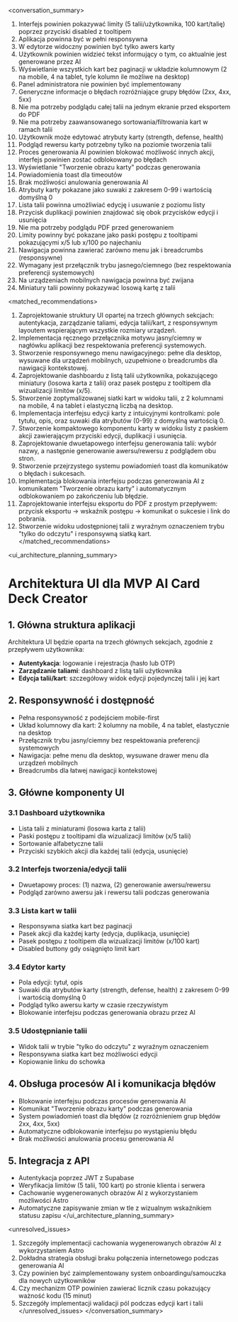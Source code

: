 
<conversation_summary>
<decisions>
1. Interfejs powinien pokazywać limity (5 talii/użytkownika, 100 kart/talię) poprzez przyciski disabled z tooltipem
2. Aplikacja powinna być w pełni responsywna
3. W edytorze widoczny powinien być tylko awers karty
4. Użytkownik powinien widzieć tekst informujący o tym, co aktualnie jest generowane przez AI
5. Wyświetlanie wszystkich kart bez paginacji w układzie kolumnowym (2 na mobile, 4 na tablet, tyle kolumn ile możliwe na desktop)
6. Panel administratora nie powinien być implementowany
7. Generyczne informacje o błędach rozróżniające grupy błędów (2xx, 4xx, 5xx)
8. Nie ma potrzeby podglądu całej talii na jednym ekranie przed eksportem do PDF
10. Nie ma potrzeby zaawansowanego sortowania/filtrowania kart w ramach talii
11. Użytkownik może edytować atrybuty karty (strength, defense, health)
12. Podgląd rewersu karty potrzebny tylko na poziomie tworzenia talii
13. Proces generowania AI powinien blokować możliwość innych akcji, interfejs powinien zostać odblokowany po błędach
14. Wyświetlanie "Tworzenie obrazu karty" podczas generowania
15. Powiadomienia toast dla timeoutów
16. Brak możliwości anulowania generowania AI
17. Atrybuty karty pokazane jako suwaki z zakresem 0-99 i wartością domyślną 0
18. Lista talii powinna umożliwiać edycję i usuwanie z poziomu listy
19. Przycisk duplikacji powinien znajdować się obok przycisków edycji i usunięcia
20. Nie ma potrzeby podglądu PDF przed generowaniem
22. Limity powinny być pokazane jako paski postępu z tooltipami pokazującymi x/5 lub x/100 po najechaniu
23. Nawigacja powinna zawierać zarówno menu jak i breadcrumbs (responsywne)
24. Wymagany jest przełącznik trybu jasnego/ciemnego (bez respektowania preferencji systemowych)
25. Na urządzeniach mobilnych nawigacja powinna być zwijana
26. Miniatury talii powinny pokazywać losową kartę z talii
</decisions>

<matched_recommendations>
1. Zaprojektowanie struktury UI opartej na trzech głównych sekcjach: autentykacja, zarządzanie taliami, edycja talii/kart, z responsywnym layoutem wspierającym wszystkie rozmiary urządzeń.
2. Implementacja ręcznego przełącznika motywu jasny/ciemny w nagłówku aplikacji bez respektowania preferencji systemowych.
3. Stworzenie responsywnego menu nawigacyjnego: pełne dla desktop, wysuwane dla urządzeń mobilnych, uzupełnione o breadcrumbs dla nawigacji kontekstowej.
4. Zaprojektowanie dashboardu z listą talii użytkownika, pokazującego miniatury (losowa karta z talii) oraz pasek postępu z tooltipem dla wizualizacji limitów (x/5).
5. Stworzenie zoptymalizowanej siatki kart w widoku talii, z 2 kolumnami na mobile, 4 na tablet i elastyczną liczbą na desktop.
6. Implementacja interfejsu edycji karty z intuicyjnymi kontrolkami: pole tytułu, opis, oraz suwaki dla atrybutów (0-99) z domyślną wartością 0.
7. Stworzenie kompaktowego komponentu karty w widoku listy z paskiem akcji zawierającym przyciski edycji, duplikacji i usunięcia.
8. Zaprojektowanie dwuetapowego interfejsu generowania talii: wybór nazwy, a następnie generowanie awersu/rewersu z podglądem obu stron.
10. Stworzenie przejrzystego systemu powiadomień toast dla komunikatów o błędach i sukcesach.
11. Implementacja blokowania interfejsu podczas generowania AI z komunikatem "Tworzenie obrazu karty" i automatycznym odblokowaniem po zakończeniu lub błędzie.
12. Zaprojektowanie interfejsu eksportu do PDF z prostym przepływem: przycisk eksportu → wskaźnik postępu → komunikat o sukcesie i link do pobrania.
13. Stworzenie widoku udostępnionej talii z wyraźnym oznaczeniem trybu "tylko do odczytu" i responsywną siatką kart.
</matched_recommendations>

<ui_architecture_planning_summary>
# Architektura UI dla MVP AI Card Deck Creator

## 1. Główna struktura aplikacji
Architektura UI będzie oparta na trzech głównych sekcjach, zgodnie z przepływem użytkownika:
- **Autentykacja**: logowanie i rejestracja (hasło lub OTP)
- **Zarządzanie taliami**: dashboard z listą talii użytkownika
- **Edycja talii/kart**: szczegółowy widok edycji pojedynczej talii i jej kart

## 2. Responsywność i dostępność
- Pełna responsywność z podejściem mobile-first
- Układ kolumnowy dla kart: 2 kolumny na mobile, 4 na tablet, elastycznie na desktop
- Przełącznik trybu jasny/ciemny bez respektowania preferencji systemowych
- Nawigacja: pełne menu dla desktop, wysuwane drawer menu dla urządzeń mobilnych
- Breadcrumbs dla łatwej nawigacji kontekstowej

## 3. Główne komponenty UI

### 3.1 Dashboard użytkownika
- Lista talii z miniaturami (losowa karta z talii)
- Paski postępu z tooltipami dla wizualizacji limitów (x/5 talii)
- Sortowanie alfabetyczne talii
- Przyciski szybkich akcji dla każdej talii (edycja, usunięcie)

### 3.2 Interfejs tworzenia/edycji talii
- Dwuetapowy proces: (1) nazwa, (2) generowanie awersu/rewersu
- Podgląd zarówno awersu jak i rewersu talii podczas generowania

### 3.3 Lista kart w talii
- Responsywna siatka kart bez paginacji
- Pasek akcji dla każdej karty (edycja, duplikacja, usunięcie)
- Pasek postępu z tooltipem dla wizualizacji limitów (x/100 kart)
- Disabled buttony gdy osiągnięto limit kart

### 3.4 Edytor karty
- Pola edycji: tytuł, opis
- Suwaki dla atrybutów karty (strength, defense, health) z zakresem 0-99 i wartością domyślną 0
- Podgląd tylko awersu karty w czasie rzeczywistym
- Blokowanie interfejsu podczas generowania obrazu przez AI

### 3.5 Udostępnianie talii
- Widok talii w trybie "tylko do odczytu" z wyraźnym oznaczeniem
- Responsywna siatka kart bez możliwości edycji
- Kopiowanie linku do schowka

## 4. Obsługa procesów AI i komunikacja błędów
- Blokowanie interfejsu podczas procesów generowania AI
- Komunikat "Tworzenie obrazu karty" podczas generowania
- System powiadomień toast dla błędów (z rozróżnieniem grup błędów 2xx, 4xx, 5xx)
- Automatyczne odblokowanie interfejsu po wystąpieniu błędu
- Brak możliwości anulowania procesu generowania AI

## 5. Integracja z API
- Autentykacja poprzez JWT z Supabase
- Weryfikacja limitów (5 talii, 100 kart) po stronie klienta i serwera
- Cachowanie wygenerowanych obrazów AI z wykorzystaniem możliwości Astro
- Automatyczne zapisywanie zmian w tle z wizualnym wskaźnikiem statusu zapisu
</ui_architecture_planning_summary>

<unresolved_issues>
1. Szczegóły implementacji cachowania wygenerowanych obrazów AI z wykorzystaniem Astro
2. Dokładna strategia obsługi braku połączenia internetowego podczas generowania AI
3. Czy powinien być zaimplementowany system onboardingu/samouczka dla nowych użytkowników
4. Czy mechanizm OTP powinien zawierać licznik czasu pokazujący ważność kodu (15 minut)
5. Szczegóły implementacji walidacji pól podczas edycji kart i talii
</unresolved_issues>
</conversation_summary>
